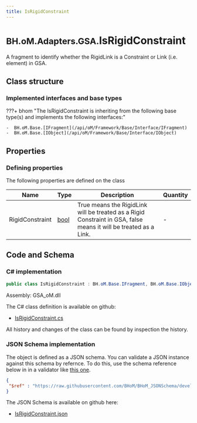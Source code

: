 ```yaml
---
title: IsRigidConstraint
---
```


# <small>BH.oM.Adapters.GSA.</small>**IsRigidConstraint**

A fragment to identify whether the RigidLink is a Constraint or Link (i.e. element) in GSA.

## Class structure

### Implemented interfaces and base types

???+ bhom "The IsRigidConstraint is inheriting from the following base type(s) and implements the following interfaces:"

    -  BH.oM.Base.[IFragment](/api/oM/Framework/Base/Interface/IFragment)
    -  BH.oM.Base.[IObject](/api/oM/Framework/Base/Interface/IObject)


## Properties



### Defining properties

The following properties are defined on the class

| Name             | Type             | Description      | Quantity         |
|------------------|------------------|------------------|------------------|
| RigidConstraint | [bool](https://learn.microsoft.com/en-us/dotnet/api/System.Boolean?view=netstandard-2.0) | True means the RigidLink will be treated as a Rigid Constraint in GSA, false means it will be treated as a Link. | - |


## Code and Schema

### C# implementation

``` C# title="C#"
public class IsRigidConstraint : BH.oM.Base.IFragment, BH.oM.Base.IObject
```

Assembly: GSA_oM.dll

The C# class definition is available on github:

- [IsRigidConstraint.cs](https://github.com/BHoM/GSA_Toolkit/blob/develop/GSA_oM/Fragments\IsRigidConstraint.cs)

All history and changes of the class can be found by inspection the history.
### JSON Schema implementation

The object is defined as a JSON schema. You can validate a JSON instance against this schema by refernce. To do this, use the schema reference below in in a validator like [this one](https://www.jsonschemavalidator.net/).

``` json title="JSON Schema"
{
 "$ref" : "https://raw.githubusercontent.com/BHoM/BHoM_JSONSchema/develop/GSA_oM/IsRigidConstraint.json"
}
```

The JSON Schema is available on github here:

- [IsRigidConstraint.json](https://github.com/BHoM/BHoM_JSONSchema/blob/develop/GSA_oM/IsRigidConstraint.json)
